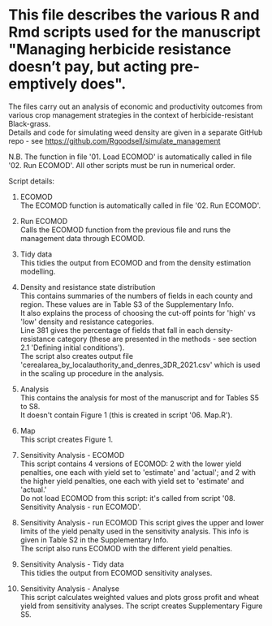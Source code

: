 # This file describes the various R and Rmd scripts used for the manuscript "Managing herbicide resistance doesn’t pay, but acting pre-emptively does".

The files carry out an analysis of economic and productivity outcomes from various crop management strategies in the context of herbicide-resistant Black-grass.  
Details and code for simulating weed density are given in a separate GitHub repo - see https://github.com/Rgoodsell/simulate_management  
  
N.B. The function in file '01. Load ECOMOD' is automatically called in file '02. Run ECOMOD'. 
All other scripts must be run in numerical order.

Script details:  
  
01. ECOMOD  
The ECOMOD function is automatically called in file '02. Run ECOMOD'.  
  
02. Run ECOMOD  
Calls the ECOMOD function from the previous file and runs the management data through ECOMOD.  
  
03. Tidy data  
This tidies the output from ECOMOD and from the density estimation modelling.  
  
04. Density and resistance state distribution  
This contains summaries of the numbers of fields in each county and region. These values are in Table S3 of the Supplementary Info.  
It also explains the process of choosing the cut-off points for 'high' vs 'low' density and resistance categories.  
Line 381 gives the percentage of fields that fall in each density-resistance category (these are presented in the methods - see section 2.1 'Defining initial conditions').  
The script also creates output file 'cerealarea_by_localauthority_and_denres_3DR_2021.csv' which is used in the scaling up procedure in the analysis.  
  
05. Analysis  
This contains the analysis for most of the manuscript and for Tables S5 to S8.  
It doesn't contain Figure 1 (this is created in script '06. Map.R').  
  
06. Map  
This script creates Figure 1.  
  
07. Sensitivity Analysis - ECOMOD  
This script contains 4 versions of ECOMOD: 2 with the lower yield penalties, one each with yield set to 'estimate' and 'actual'; and 2 with the higher yield penalties, one each with yield set to 'estimate' and 'actual.'  
Do not load ECOMOD from this script: it's called from script '08. Sensitivity Analysis - run ECOMOD'.  
  
08. Sensitivity Analysis - run ECOMOD
This script gives the upper and lower limits of the yield penalty used in the sensitivity analysis. This info is given in Table S2 in the Supplementary Info.  
The script also runs ECOMOD with the different yield penalties.  

09. Sensitivity Analysis - Tidy data  
This tidies the output from ECOMOD sensitivity analyses.  
  
10. Sensitivity Analysis - Analyse  
This script calculates weighted values and plots gross profit and wheat yield from sensitivity analyses. The script creates Supplementary Figure S5.  
  
